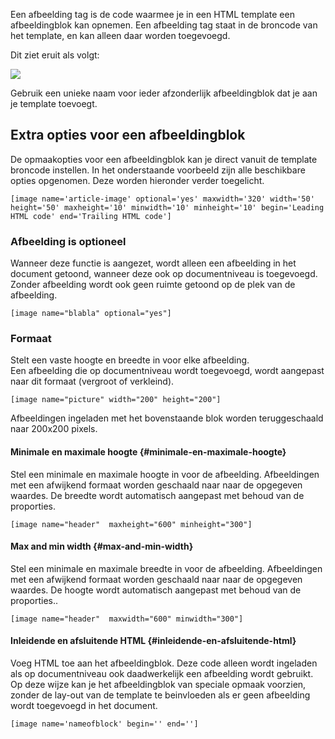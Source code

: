 Een afbeelding tag is de code waarmee je in een HTML template een
afbeeldingblok kan opnemen. Een afbeelding tag staat in de broncode van
het template, en kan alleen daar worden toegevoegd.

Dit ziet eruit als volgt:

![](imageblocktag.png)

Gebruik een unieke naam voor ieder afzonderlijk afbeeldingblok dat je
aan je template toevoegt.

Extra opties voor een afbeeldingblok
------------------------------------

De opmaakopties voor een afbeeldingblok kan je direct vanuit de template
broncode instellen. In het onderstaande voorbeeld zijn alle beschikbare
opties opgenomen. Deze worden hieronder verder toegelicht.

`[image name='article-image' optional='yes' maxwidth='320' width='50' height='50' maxheight='10' minwidth='10' minheight='10' begin='Leading HTML code' end='Trailing HTML code']`

### Afbeelding is optioneel

Wanneer deze functie is aangezet, wordt alleen een afbeelding in het
document getoond, wanneer deze ook op documentniveau is toegevoegd.
Zonder afbeelding wordt ook geen ruimte getoond op de plek van de
afbeelding.

`[image name="blabla" optional="yes"]`

### Formaat

Stelt een vaste hoogte en breedte in voor elke afbeelding.\
 Een afbeelding die op documentniveau wordt toegevoegd, wordt aangepast
naar dit formaat (vergroot of verkleind).

`[image name="picture" width="200" height="200"]`

Afbeeldingen ingeladen met het bovenstaande blok worden teruggeschaald
naar 200x200 pixels.

#### **Minimale en maximale hoogte** {#**minimale-en-maximale-hoogte**}

Stel een minimale en maximale hoogte in voor de afbeelding. Afbeeldingen
met een afwijkend formaat worden geschaald naar naar de opgegeven
waardes. De breedte wordt automatisch aangepast met behoud van de
proporties.

`[image name="header"  maxheight="600" minheight="300"]`

#### **Max and min width** {#**max-and-min-width**}

Stel een minimale en maximale breedte in voor de afbeelding.
Afbeeldingen met een afwijkend formaat worden geschaald naar naar de
opgegeven waardes. De hoogte wordt automatisch aangepast met behoud van
de proporties..

`[image name="header"  maxwidth="600" minwidth="300"]`

#### **Inleidende en afsluitende HTML** {#**inleidende-en-afsluitende-html**}

Voeg HTML toe aan het afbeeldingblok. Deze code alleen wordt ingeladen
als op documentniveau ook daadwerkelijk een afbeelding wordt gebruikt.
Op deze wijze kan je het afbeeldingblok van speciale opmaak voorzien,
zonder de lay-out van de template te beinvloeden als er geen afbeelding
wordt toegevoegd in het document.

`[image name='nameofblock' begin='' end='']`
